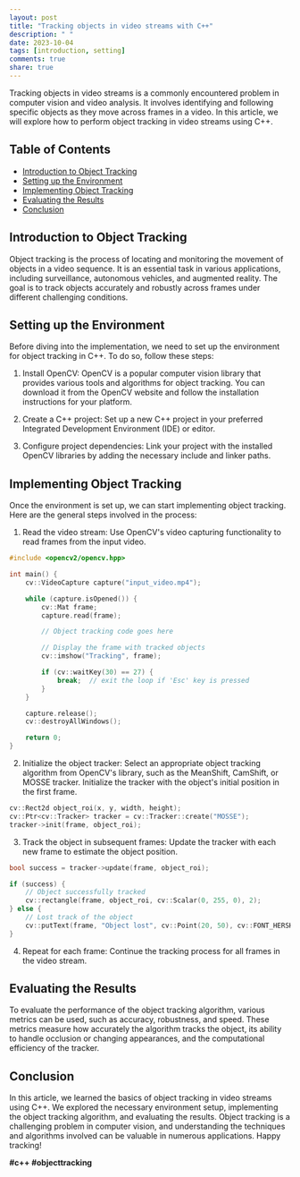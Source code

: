 ```yaml
---
layout: post
title: "Tracking objects in video streams with C++"
description: " "
date: 2023-10-04
tags: [introduction, setting]
comments: true
share: true
---
```


Tracking objects in video streams is a commonly encountered problem in computer vision and video analysis. It involves identifying and following specific objects as they move across frames in a video. In this article, we will explore how to perform object tracking in video streams using C++.

## Table of Contents
- [Introduction to Object Tracking](#introduction-to-object-tracking)
- [Setting up the Environment](#setting-up-the-environment)
- [Implementing Object Tracking](#implementing-object-tracking)
- [Evaluating the Results](#evaluating-the-results)
- [Conclusion](#conclusion)

## Introduction to Object Tracking

Object tracking is the process of locating and monitoring the movement of objects in a video sequence. It is an essential task in various applications, including surveillance, autonomous vehicles, and augmented reality. The goal is to track objects accurately and robustly across frames under different challenging conditions.

## Setting up the Environment

Before diving into the implementation, we need to set up the environment for object tracking in C++. To do so, follow these steps:

1. Install OpenCV: OpenCV is a popular computer vision library that provides various tools and algorithms for object tracking. You can download it from the OpenCV website and follow the installation instructions for your platform.

2. Create a C++ project: Set up a new C++ project in your preferred Integrated Development Environment (IDE) or editor.

3. Configure project dependencies: Link your project with the installed OpenCV libraries by adding the necessary include and linker paths.

## Implementing Object Tracking

Once the environment is set up, we can start implementing object tracking. Here are the general steps involved in the process:

1. Read the video stream: Use OpenCV's video capturing functionality to read frames from the input video.

```cpp
#include <opencv2/opencv.hpp>

int main() {
    cv::VideoCapture capture("input_video.mp4");

    while (capture.isOpened()) {
        cv::Mat frame;
        capture.read(frame);

        // Object tracking code goes here

        // Display the frame with tracked objects
        cv::imshow("Tracking", frame);

        if (cv::waitKey(30) == 27) {
            break;  // exit the loop if 'Esc' key is pressed
        }
    }

    capture.release();
    cv::destroyAllWindows();

    return 0;
}
```

2. Initialize the object tracker: Select an appropriate object tracking algorithm from OpenCV's library, such as the MeanShift, CamShift, or MOSSE tracker. Initialize the tracker with the object's initial position in the first frame.

```cpp
cv::Rect2d object_roi(x, y, width, height);
cv::Ptr<cv::Tracker> tracker = cv::Tracker::create("MOSSE");
tracker->init(frame, object_roi);
```

3. Track the object in subsequent frames: Update the tracker with each new frame to estimate the object position.

```cpp
bool success = tracker->update(frame, object_roi);

if (success) {
    // Object successfully tracked
    cv::rectangle(frame, object_roi, cv::Scalar(0, 255, 0), 2);
} else {
    // Lost track of the object
    cv::putText(frame, "Object lost", cv::Point(20, 50), cv::FONT_HERSHEY_SIMPLEX, 1, cv::Scalar(0, 0, 255), 2);
}
```

4. Repeat for each frame: Continue the tracking process for all frames in the video stream.

## Evaluating the Results

To evaluate the performance of the object tracking algorithm, various metrics can be used, such as accuracy, robustness, and speed. These metrics measure how accurately the algorithm tracks the object, its ability to handle occlusion or changing appearances, and the computational efficiency of the tracker.

## Conclusion

In this article, we learned the basics of object tracking in video streams using C++. We explored the necessary environment setup, implementing the object tracking algorithm, and evaluating the results. Object tracking is a challenging problem in computer vision, and understanding the techniques and algorithms involved can be valuable in numerous applications. Happy tracking!

**#c++ #objecttracking**